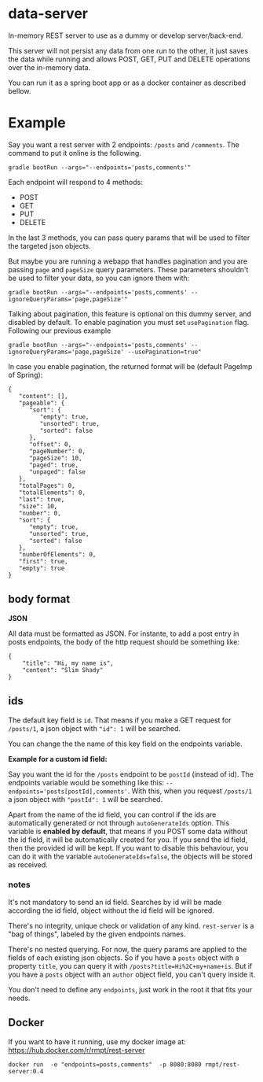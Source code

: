 # data-server

In-memory REST server to use as a dummy or develop server/back-end.

This server will not persist any data from one run to the other, it just saves the data while running and allows POST, GET, PUT and DELETE operations over the in-memory data.

You can run it as a spring boot app or as a docker container as described bellow.

# Example

Say you want a rest server with 2 endpoints: `/posts` and `/comments`. The command to put it online is the following.


```
gradle bootRun --args="--endpoints='posts,comments'"
```

Each endpoint will respond to 4 methods:
* POST
* GET
* PUT
* DELETE

In the last 3 methods, you can pass query params that will be used to filter the targeted json objects.

But maybe you are running a webapp that handles pagination and you are passing `page` and `pageSize` query parameters.
These parameters shouldn't be used to filter your data, so you can ignore them with:
```
gradle bootRun --args="--endpoints='posts,comments' --ignoreQueryParams='page,pageSize'"
```

Talking about pagination, this feature is optional on this dummy server, and disabled by default. To enable pagination
you must set `usePagination` flag. Following our previous example
```
gradle bootRun --args="--endpoints='posts,comments' --ignoreQueryParams='page,pageSize' --usePagination=true"
```
In case you enable pagination, the returned format will be (default PageImp of Spring):

````
{
   "content": [],
   "pageable": {
      "sort": {
         "empty": true,
         "unsorted": true,
         "sorted": false
      },
      "offset": 0,
      "pageNumber": 0,
      "pageSize": 10,
      "paged": true,
      "unpaged": false
   },
   "totalPages": 0,
   "totalElements": 0,
   "last": true,
   "size": 10,
   "number": 0,
   "sort": {
      "empty": true,
      "unsorted": true,
      "sorted": false
   },
   "numberOfElements": 0,
   "first": true,
   "empty": true
}
````

## body format

**JSON**

All data must be formatted as JSON. For instante, to add a post entry in posts endpoints, the body of the http request should be something like:
```
{
    "title": "Hi, my name is",
    "content": "Slim Shady"
}
```

## ids

The default key field is `id`. That means if you make a GET request for `/posts/1`, a json object with `"id": 1` will be searched.

You can change the the name of this key field on the endpoints variable.

**Example for a custom id field:**

Say you want the id for the `/posts` endpoint to be `postId` (instead of id). The endpoints variable would be something like this: `--endpoints='posts[postId],comments'`. With this, when you request `/posts/1` a json object with `"postId": 1` will be searched.

Apart from the name of the id field, you can control if the ids are automatically generated or not through `autoGenerateIds` 
option. This variable is **enabled by default**, that means if you POST some data without the id field, it will be 
automatically created for you. If you send the id field, then the provided id will be kept. If you want to disable 
this behaviour, you can do it with the variable `autoGenerateIds=false`, the objects will be stored as received.

### notes

It's not mandatory to send an id field. Searches by id will be made according the id field, object without the id field will be ignored.

There's no integrity, unique check or validation of any kind. `rest-server` is a  "bag of things", labeled by the given endpoints names.

There's no nested querying. For now, the query params are applied to the fields of each existing json objects. So if you have a `posts` object with a property `title`, you can query it with `/posts?title=Hi%2C+my+name+is`. But if you have a `posts` object with an `author` object field, you can't query inside it.

You don't need to define any `endpoints`, just work in the root it that fits your needs.

## Docker

If you want to have it running, use my docker image at: https://hub.docker.com/r/rmpt/rest-server

`docker run 
   -e "endpoints=posts,comments" 
   -p 8080:8080 rmpt/rest-server:0.4`
